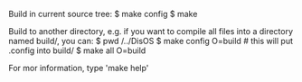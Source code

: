 Build in current source tree:
  $ make config
  $ make

Build to another directory, e.g. if you want to compile all files into a
directory named build/, you can:
  $ pwd
  /../DisOS
  $ make config O=build		# this will put .config into build/
  $ make all O=build

For mor information, type 'make help'
